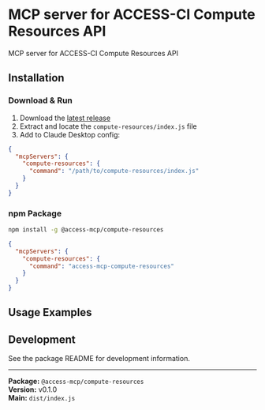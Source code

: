 # MCP server for ACCESS-CI Compute Resources API

MCP server for ACCESS-CI Compute Resources API

## Installation

### Download & Run
1. Download the [latest release](https://github.com/necyberteam/access-mcp/releases)
2. Extract and locate the `compute-resources/index.js` file
3. Add to Claude Desktop config:

```json
{
  "mcpServers": {
    "compute-resources": {
      "command": "/path/to/compute-resources/index.js"
    }
  }
}
```

### npm Package
```bash
npm install -g @access-mcp/compute-resources
```

```json
{
  "mcpServers": {
    "compute-resources": {
      "command": "access-mcp-compute-resources"
    }
  }
}
```

## Usage Examples

<!-- TODO: Extract examples from server code -->

## Development

See the package README for development information.

---

**Package:** `@access-mcp/compute-resources`  
**Version:** v0.1.0  
**Main:** `dist/index.js`
